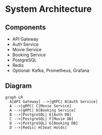 # System Architecture

## Components
- API Gateway
- Auth Service
- Movie Service
- Booking Service
- PostgreSQL
- Redis
- Optional: Kafka, Prometheus, Grafana

## Diagram
```mermaid
graph LR
  A[API Gateway] -->|gRPC| B[Auth Service]
  A -->|gRPC| C[Movie Service]
  A -->|gRPC| D[Booking Service]
  B -->|PostgreSQL| E[Auth DB]
  C -->|PostgreSQL| F[Movie DB]
  D -->|PostgreSQL| G[Booking DB]
  D -->|Redis| H[Seat Holds]